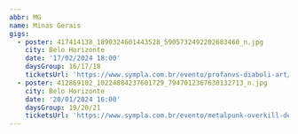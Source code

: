 ```yaml
---
abbr: MG
name: Minas Gerais
gigs:
  - poster: 417414138_1890324601443528_5905732492202683460_n.jpg
    city: Belo Horizonte
    date: '17/02/2024 18:00'
    daysGroup: 16/17/18
    ticketsUrl: 'https://www.sympla.com.br/evento/profanvs-diaboli-art/2200593'
  - poster: 412869102_10224884237601729_7947012367630132713_n.jpg
    city: Belo Horizonte
    date: '20/01/2024 16:00'
    daysGroup: 19/20/21
    ticketsUrl: 'https://www.sympla.com.br/evento/metalpunk-overkill-destruidoe-besthoeven-vinganca-suprema-futuro-lasso-odiaer-dirty-grave/2293008'
---
```


